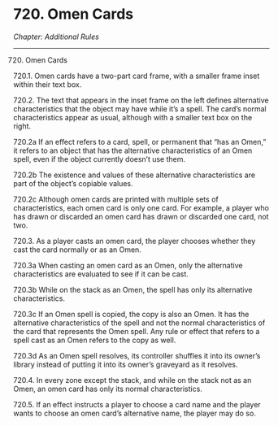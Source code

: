 # 720. Omen Cards

*Chapter: Additional Rules*

---

720. Omen Cards



720.1. Omen cards have a two-part card frame, with a smaller frame inset within their text box.



720.2. The text that appears in the inset frame on the left defines alternative characteristics that the object may have while it’s a spell. The card’s normal characteristics appear as usual, although with a smaller text box on the right.



720.2a If an effect refers to a card, spell, or permanent that “has an Omen,” it refers to an object that has the alternative characteristics of an Omen spell, even if the object currently doesn’t use them.



720.2b The existence and values of these alternative characteristics are part of the object’s copiable values.



720.2c Although omen cards are printed with multiple sets of characteristics, each omen card is only one card. For example, a player who has drawn or discarded an omen card has drawn or discarded one card, not two.



720.3. As a player casts an omen card, the player chooses whether they cast the card normally or as an Omen.



720.3a When casting an omen card as an Omen, only the alternative characteristics are evaluated to see if it can be cast.



720.3b While on the stack as an Omen, the spell has only its alternative characteristics.



720.3c If an Omen spell is copied, the copy is also an Omen. It has the alternative characteristics of the spell and not the normal characteristics of the card that represents the Omen spell. Any rule or effect that refers to a spell cast as an Omen refers to the copy as well.



720.3d As an Omen spell resolves, its controller shuffles it into its owner’s library instead of putting it into its owner’s graveyard as it resolves.



720.4. In every zone except the stack, and while on the stack not as an Omen, an omen card has only its normal characteristics.



720.5. If an effect instructs a player to choose a card name and the player wants to choose an omen card’s alternative name, the player may do so.



